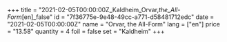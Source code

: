 +++
title = "2021-02-05T00:00:00Z_Kaldheim_Orvar,_the_All-Form_[en]_false"
id = "7f36775e-9e48-49cc-a771-d58481712edc"
date = "2021-02-05T00:00:00Z"
name = "Orvar, the All-Form"
lang = ["en"]
price = "13.58"
quantity = 4
foil = false
set = "Kaldheim"
+++
